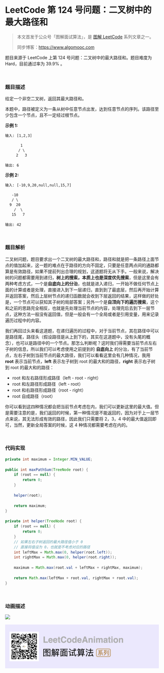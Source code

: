 # LeetCode 第 124 号问题：二叉树中的最大路径和

> 本文首发于公众号「图解面试算法」，是 [图解 LeetCode](<https://github.com/MisterBooo/LeetCodeAnimation>) 系列文章之一。
>
> 同步博客：https://www.algomooc.com

题目来源于 LeetCode 上第 124 号问题：二叉树中的最大路径和。题目难度为 Hard，目前通过率为 39.9% 。


<br>


### 题目描述

给定一个非空二叉树，返回其最大路径和。

本题中，路径被定义为一条从树中任意节点出发，达到任意节点的序列。该路径至少包含一个节点，且不一定经过根节点。

**示例 1:**

```
输入: [1,2,3]

       1
      / \
     2   3

输出: 6
```

**示例 2:**

```
输入: [-10,9,20,null,null,15,7]

   -10
   / \
  9  20
    /  \
   15   7

输出: 42
```

<br>

### 题目解析

二叉树问题，题目要求出一个二叉树的最大路径和，路径和就是把一条路径上面节点的值加起来，这一题的难点在于路径的方向不固定，只要是任意两点间的通路都算是有效路径，如果不提前列出合理的规划，这道题将无从下手。一般来说，解决树的问题都需要用到递归，**树上的搜索，本质上也是深度优先搜索**，但是这里会有两种考虑方式，一个是**自底向上的分治**，也就是进入递归，一开始不做任何节点上面的计算或者是处理，直接进入到下一层递归，直到到了最底层，然后再开始计算并返回答案，然后上层树节点的递归函数就会收到下层返回的结果，这样做的好处是，一个节点可以获知其子树的局部答案；另外一个是**自顶向下的遍历搜索**，这个和之前的思路完全相反，也就是先处理当前节点的内容，处理完后去到下一层节点，这种方法一般没有返回值，但是一般会有一个全局或者是引用变量，用来记录遍历过程中的内容。

我们再回过头来看这道题，在递归遍历的过程中，对于当前节点，其在路径中可以是路径尾，路径头（假设路径是从上到下的，其实在这道题中，没有头尾的概念），也可以是路径中的一个节点。那怎么判断呢？这时我们得需要当前节点左右子树的信息，所以我们可以考虑使用之前提到的 **自底向上** 的分治，有了当前节点，左右子树到当前节点的最大路径，我们可以看看这里会有几种情况，我用 **root** 表示当前节点，**left** 表示左子树到 root 的最大和的路径，**right** 表示右子树到 root 的最大和的路径：
* root 和左右路径形成路径（left - root - right）
* root 和左路径形成路径（left - root）
* root 和右路径形成路径（root - right）
* root 自成路径（root）

你可以看到这四种情况都会把当前节点考虑在内，我们可以更新这里的最大值。但是需要注意的是，我们返回的时候，第一种情况是不能返回的，因为对于上一层节点来说，其无法形成有效的路径，因此我们只需要将 2，3，4 中的最大值返回即可，当然，更新全局答案的时候，这 4 种情况都需要考虑在内的。

<br>

### 代码实现

```java
private int maximum = Integer.MIN_VALUE;

public int maxPathSum(TreeNode root) {
    if (root == null) {
        return 0;
    }
    
    helper(root);
    
    return maximum;
}

private int helper(TreeNode root) {
    if (root == null) {
        return 0;
    }
    // 如果左右子树返回的最大路径值小于 0
    // 直接将值设为 0，也就是不考虑对应的路径
    int leftMax = Math.max(0, helper(root.left));
    int rightMax = Math.max(0, helper(root.right));
    
    maximum = Math.max(root.val + leftMax + rightMax, maximum);
    
    return Math.max(leftMax + root.val, rightMax + root.val);
}
```

<br>

### 动画描述

![](../Animation/124.gif)

![](../../Pictures/qrcode.jpg)